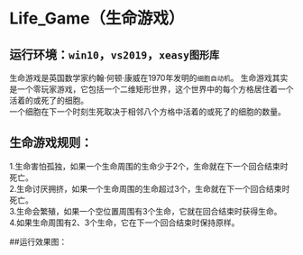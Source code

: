 # Life_Game（生命游戏）

## 运行环境：`win10`，`vs2019`，`xeasy图形库`  

生命游戏是英国数学家约翰·何顿·康威在1970年发明的`细胞自动机`。
生命游戏其实是一个零玩家游戏，它包括一个二维矩形世界，这个世界中的每个方格居住着一个活着的或死了的细胞。  
一个细胞在下一个时刻生死取决于相邻八个方格中活着的或死了的细胞的数量。  

## 生命游戏规则：  
1.生命害怕孤独，如果一个生命周围的生命少于2个，生命就在下一个回合结束时死亡。  
2.生命讨厌拥挤，如果一个生命周围的生命超过3个，生命就在下一个回合结束时死亡。  
3.生命会繁殖，如果一个空位置周围有3个生命，它就在回合结束时获得生命。  
4.如果生命周围有2、3个生命，它在下一个回合结束时保持原样。  

##运行效果图：  


